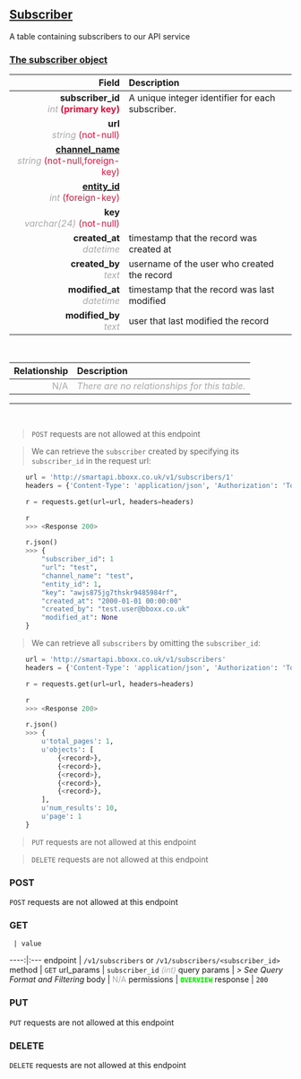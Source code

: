 ## <u>Subscriber</u>
A table containing subscribers to our API service


### <u>The subscriber object</u>

Field | Description
------:|:------------
__subscriber_id__ <br><font color="DarkGray">_int_</font> <font color="Crimson">__(primary key)__</font> | A unique integer identifier for each subscriber.
__url__ <br><font color="DarkGray">_string_</font> <font color="Crimson">(not-null)</font> | 
__<a href="/#channel-n">channel_name</a>__ <br><font color="DarkGray">_string_</font> <font color="Crimson">(not-null,foreign-key)</font> | 
__<a href="/#entity">entity_id</a>__ <br><font color="DarkGray">_int_</font> <font color="Crimson">(foreign-key)</font> | 
__key__ <br><font color="DarkGray">_varchar(24)_</font> <font color="Crimson">(not-null)</font> | 
__created_at__  <br><font color="DarkGray">_datetime_</font> | timestamp that the record was created at
__created_by__  <br><font color="DarkGray">_text_</font>| username of the user who created the record
__modified_at__ <br><font color="DarkGray">_datetime_</font>| timestamp that the record was last modified
__modified_by__ <br><font color="DarkGray">_text_</font>| user that last modified the record

<br>

Relationship | Description
-------------:|:------------
<font color="DarkGray">N/A</font> | <font color="DarkGray">_There are no relationships for this table._</font>

<hr>
<br>

> `POST` requests are not allowed at this endpoint

> We can retrieve the `subscriber` created by specifying its `subscriber_id` in the request url:

```python
    url = 'http://smartapi.bboxx.co.uk/v1/subscribers/1'
    headers = {'Content-Type': 'application/json', 'Authorization': 'Token token=A_VALID_TOKEN'}

    r = requests.get(url=url, headers=headers)

    r
    >>> <Response 200>

    r.json()
    >>> {
		"subscriber_id": 1
		"url": "test",
		"channel_name": "test",
		"entity_id": 1,
		"key": "awjs875jg7thskr9485984rf",
		"created_at": "2000-01-01 00:00:00"
		"created_by": "test.user@bboxx.co.uk"
		"modified_at": None
	}
```

> We can retrieve all `subscribers` by omitting the `subscriber_id`:

```python
    url = 'http://smartapi.bboxx.co.uk/v1/subscribers'
    headers = {'Content-Type': 'application/json', 'Authorization': 'Token token=A_VALID_TOKEN'}

    r = requests.get(url=url, headers=headers)

    r
    >>> <Response 200>

    r.json()
    >>> {
        u'total_pages': 1,
        u'objects': [
            {<record>},
            {<record>},
            {<record>},
            {<record>},
            {<record>},
        ],
        u'num_results': 10,
        u'page': 1
    }
```

> `PUT` requests are not allowed at this endpoint

> `DELETE` requests are not allowed at this endpoint



### POST
`POST` requests are not allowed at this endpoint

### GET
     | value
 ----:|:---
endpoint | `/v1/subscribers` or `/v1/subscribers/<subscriber_id>`
method | `GET`
url_params | `subscriber_id` <font color="DarkGray">_(int)_</font>
query params | *> See Query Format and Filtering*
body | <font color="DarkGray">N/A</font>
permissions | <font color="Jade">__`OVERVIEW`__</font>
response | `200`

### PUT
`PUT` requests are not allowed at this endpoint

### DELETE
`DELETE` requests are not allowed at this endpoint



    